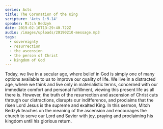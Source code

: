 ```yaml
---
series: Acts
title: The Coronation of the King
scripture: 'Acts 1:9-14'
speaker: Mitch Bedzyk
date: 2019-02-10T13:29:40.722Z
audio: /images/uploads/20190210-message.mp3
tags:
  - sovereignty
  - resurrection
  - the ascension
  - the person of Christ
  - kingdom of God
---
```

Today, we live in a secular age, where belief in God is simply one of many options available to us to improve our quality of life. We live in a distracted age, where we think and live only in materialistic terms, concerned with our immediate comfort and personal fulfillment, viewing this present life as all there is. However, the truth of the resurrection and ascension of Christ cuts through our distractions, disrupts our indifference, and proclaims that the risen Lord Jesus is the supreme and exalted King. In this sermon, Mitch Bedzyk teaches on the meaning of the ascension and encourages the church to serve our Lord and Savior with joy, praying and proclaiming his kingdom until his glorious return.
